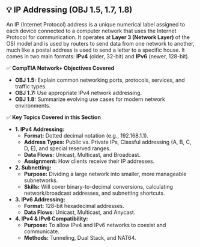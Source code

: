 ## 💡 IP Addressing (OBJ 1.5, 1.7, 1.8)

An IP (Internet Protocol) address is a unique numerical label assigned to each device connected to a computer network that uses the Internet Protocol for communication. It operates at **Layer 3 (Network Layer)** of the OSI model and is used by routers to send data from one network to another, much like a postal address is used to send a letter to a specific house. It comes in two main formats: **IPv4** (older, 32-bit) and **IPv6** (newer, 128-bit).

✅ **CompTIA Network+ Objectives Covered**
- **OBJ 1.5:** Explain common networking ports, protocols, services, and traffic types.
- **OBJ 1.7:** Use appropriate IPv4 network addressing.
- **OBJ 1.8:** Summarize evolving use cases for modern network environments.

✅ **Key Topics Covered in this Section**
- **1. IPv4 Addressing:**
  - **Format:** Dotted decimal notation (e.g., 192.168.1.1).
  - **Address Types:** Public vs. Private IPs, Classful addressing (A, B, C, D, E), and special reserved ranges.
  - **Data Flows:** Unicast, Multicast, and Broadcast.
  - **Assignment:** How clients receive their IP addresses.
- **2. Subnetting:**
  - **Purpose:** Dividing a large network into smaller, more manageable subnetworks.
  - **Skills:** Will cover binary-to-decimal conversions, calculating network/broadcast addresses, and subnetting shortcuts.
- **3. IPv6 Addressing:**
  - **Format:** 128-bit hexadecimal addresses.
  - **Data Flows:** Unicast, Multicast, and Anycast.
- **4. IPv4 & IPv6 Compatibility:**
  - **Purpose:** To allow IPv4 and IPv6 networks to coexist and communicate.
  - **Methods:** Tunneling, Dual Stack, and NAT64.